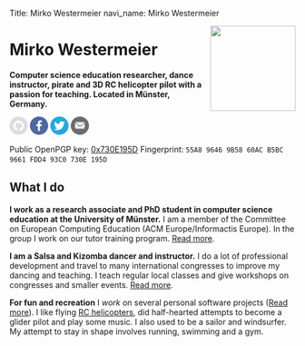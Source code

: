 Title: Mirko Westermeier
navi_name: Mirko Westermeier

<img style="float: right; margin: 0 0 1em 1em" alt="" width="150" height="150" src="https://gravatar.com/avatar/7c3152289ebed501d45a3a3488b45720?s=150">

# Mirko Westermeier

**Computer science education researcher, dance instructor, pirate and 3D RC helicopter pilot with a passion for teaching. Located in Münster, Germany.**

[![GitHub][github-icon]][github]
[![Facebook][facebook-icon]][facebook]
[![Twitter][twitter-icon]][twitter]
[![email][email-icon]][email]

Public OpenPGP key: [0x730E195D][pgp]
Fingerprint: `55A8 9646 9B58 60AC B5BC  9661 FDD4 93C0 730E 195D`

[github-icon]: images/icons/github.png "GitHub"
[github]: https://github.com/memowe
[facebook-icon]: images/icons/facebook.png "Facebook"
[facebook]: https://facebook.com/mirko.westermeier
[twitter-icon]: images/icons/twitter.png "Twitter"
[twitter]: https://twitter.com/memowe
[email-icon]: images/icons/email.png "email"
[email]: mailto:mirko@westermeier.de
[pgp]: 730E195D.asc

## What I do

**I work as a research associate and PhD student in computer science education at the University of Münster.** I am a member of the Committee on European Computing Education (ACM Europe/Informactis Europe). In the group I work on our tutor training program. [Read more][CSEdR].

[CSEdR]: computer_science_education_research.md

**I am a Salsa and Kizomba dancer and instructor.** I do a lot of professional development and travel to many international congresses to improve my dancing and teaching. I teach regular local classes and give workshops on congresses and smaller events. [Read more][Dancing].

[Dancing]: dance_instructor.md

**For fun and recreation** I *work* on several personal software projects ([Read more][PP]). I like flying [RC helicopters][RCH], did half-hearted attempts to become a glider pilot and play some music. I also used to be a sailor and windsurfer. My attempt to stay in shape involves running, swimming and a gym.

[PP]: personal_software_projects.md
[RCH]: https://www.youtube.com/watch?v=yCBGcm80oTg
